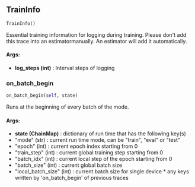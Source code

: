## TrainInfo
```python
TrainInfo()
```
Essential training information for logging during training. Please don't add this trace into an estimatormanually. An estimator will add it automatically.

#### Args:

* **log_steps (int)** :  Interval steps of logging

### on_batch_begin
```python
on_batch_begin(self, state)
```
Runs at the beginning of every batch of the mode.

#### Args:

* **state (ChainMap)** :  dictionary of run time that has the following key(s)
 * "mode" (str) :  current run time mode, can be "train", "eval" or "test"
 * "epoch" (int) :  current epoch index starting from 0
 * "train_step" (int) :  current global training step starting from 0
 * "batch_idx" (int) :  current local step of the epoch starting from 0
 * "batch_size" (int) :  current global batch size
 * "local_batch_size" (int) :  current batch size for single device                * any keys written by 'on_batch_begin' of previous traces        